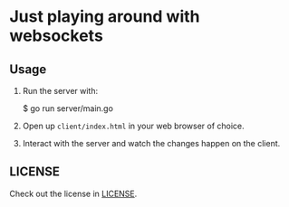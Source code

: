 # Just playing around with websockets

## Usage

1. Run the server with:

    $ go run server/main.go

2. Open up `client/index.html` in your web browser of choice.
3. Interact with the server and watch the changes happen on the client.

## LICENSE

Check out the license in [LICENSE](LICENSE).
